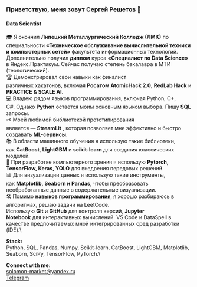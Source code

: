 ### Приветствую, меня зовут Сергей Решетов 👋

#### Data Scientist

🎓 Я окончил **Липецкий Металлургический Колледж (ЛМК)** по специальности **«Техническое обслуживание вычислительной техники и компьютерных сетей»** факультета информационных технологий. Дополнительно получил **диплом** курса **«Специалист по Data Science»** в Яндекс.Практикум. Сейчас получаю степень бакалавра в МТИ (теологический).\
🏆 Демонстрировал свои навыки как финалист различных хакатонов, включая **Росатом AtomicHack 2.0**, **RedLab Hack** и **PRACTICE & SCALE AI**.\
💻 Владею рядом языков программирования, включая Python, C+, С#. Однако **Python** остается моим основным языком выбора. Пишу **SQL** запросы. \
🗝 Моей любимой библиотекой прототипирования является — **StreamLit** , которая позволяет мне эффективно и быстро создавать **ML-сервисы**.\
📚 В области машинного обучения я использую такие библиотеки, как **CatBoost**, **LightGBM** и **scikit-learn** для создания классических моделей.\
🤖 При разработке компьютерного зрения я использую **Pytorch, TensorFlow, Keras, YOLO** для внедрения передовых решений.\
📊 Для визуализации данных я использую такие инструменты, как **Matplotlib, Seaborn и Pandas,** чтобы преобразовать необработанные данные в содержательные визуализации.\
🛠️ Помимо **навыков программирования**, я хорошо разбираюсь в алгоритмах, решаю задачи на LeetCode. Использую **Git** и **GitHub** для контроля версий, **Jupyter Notebook** для интерактивных вычислений. VS Code и DataSpell в качестве предпочитаемых мной интегрированных сред разработки (IDE).\

**Stack:**\
Python, SQL, Pandas, Numpy, Scikit-learn, CatBoost, LightGBM, Matplotlib, Seaborn, SciPy, TensorFlow, PyTorch.\

**Connect with me:**\
solomon-market@yandex.ru  
[Telegram](https://t.me/reshetov_tech)
